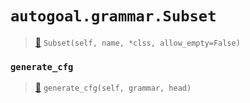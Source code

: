 # `autogoal.grammar.Subset`

> [📝](/usr/lib/python3/dist-packages/autogoal/grammar/_cfg.py#L417)
> `Subset(self, name, *clss, allow_empty=False)`

### `generate_cfg`

> [📝](/usr/lib/python3/dist-packages/autogoal/grammar/_cfg.py#L427)
> `generate_cfg(self, grammar, head)`

